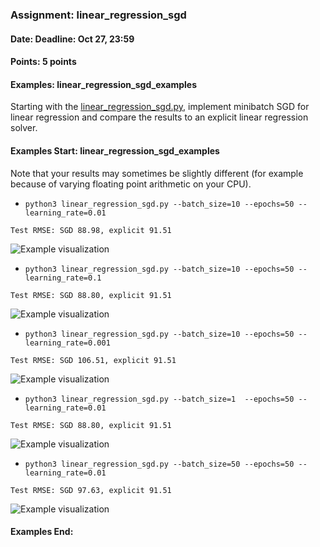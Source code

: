 ### Assignment: linear_regression_sgd
#### Date: Deadline: Oct 27, 23:59
#### Points: 5 points
#### Examples: linear_regression_sgd_examples

Starting with the [linear_regression_sgd.py](https://github.com/ufal/npfl129/tree/past-2021/labs/02/linear_regression_sgd.py),
implement minibatch SGD for linear regression and compare the results to an
explicit linear regression solver.

#### Examples Start: linear_regression_sgd_examples
Note that your results may sometimes be slightly different (for example because of varying floating point arithmetic on your CPU).
- `python3 linear_regression_sgd.py --batch_size=10 --epochs=50 --learning_rate=0.01`
```
Test RMSE: SGD 88.98, explicit 91.51
```
![Example visualization](//ufal.mff.cuni.cz/~straka/courses/npfl129/2021/tasks/figures/linear_regression_sgd_1.svgz)
- `python3 linear_regression_sgd.py --batch_size=10 --epochs=50 --learning_rate=0.1`
```
Test RMSE: SGD 88.80, explicit 91.51
```
![Example visualization](//ufal.mff.cuni.cz/~straka/courses/npfl129/2021/tasks/figures/linear_regression_sgd_2.svgz)
- `python3 linear_regression_sgd.py --batch_size=10 --epochs=50 --learning_rate=0.001`
```
Test RMSE: SGD 106.51, explicit 91.51
```
![Example visualization](//ufal.mff.cuni.cz/~straka/courses/npfl129/2021/tasks/figures/linear_regression_sgd_3.svgz)
- `python3 linear_regression_sgd.py --batch_size=1  --epochs=50 --learning_rate=0.01`
```
Test RMSE: SGD 88.80, explicit 91.51
```
![Example visualization](//ufal.mff.cuni.cz/~straka/courses/npfl129/2021/tasks/figures/linear_regression_sgd_4.svgz)
- `python3 linear_regression_sgd.py --batch_size=50 --epochs=50 --learning_rate=0.01`
```
Test RMSE: SGD 97.63, explicit 91.51
```
![Example visualization](//ufal.mff.cuni.cz/~straka/courses/npfl129/2021/tasks/figures/linear_regression_sgd_5.svgz)
#### Examples End:
